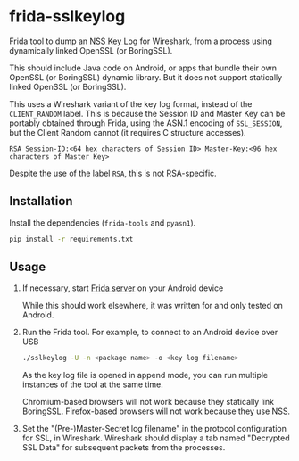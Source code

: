 # frida-sslkeylog

Frida tool to dump an [NSS Key
Log](https://developer.mozilla.org/en-US/docs/Mozilla/Projects/NSS/Key_Log_Format)
for Wireshark, from a process using dynamically linked OpenSSL (or BoringSSL).

This should include Java code on Android, or apps that bundle their own OpenSSL
(or BoringSSL) dynamic library. But it does not support statically linked
OpenSSL (or BoringSSL).

This uses a Wireshark variant of the key log format, instead of the
`CLIENT_RANDOM` label. This is because the Session ID and Master Key can be
portably obtained through Frida, using the ASN.1 encoding of `SSL_SESSION`, but
the Client Random cannot (it requires C structure accesses).

```
RSA Session-ID:<64 hex characters of Session ID> Master-Key:<96 hex characters of Master Key>
```

Despite the use of the label `RSA`, this is not RSA-specific.

## Installation

Install the dependencies (`frida-tools` and `pyasn1`).

```sh
pip install -r requirements.txt
```

## Usage

 1. If necessary, start [Frida server](https://www.frida.re/docs/android/) on
    your Android device

    While this should work elsewhere, it was written for and only tested on Android.

 2. Run the Frida tool. For example, to connect to an Android device over USB

    ```bash
    ./sslkeylog -U -n <package name> -o <key log filename>
    ```

    As the key log file is opened in append mode, you can run multiple
    instances of the tool at the same time.

    Chromium-based browsers will not work because they statically link
    BoringSSL. Firefox-based browsers will not work because they use NSS.

 3. Set the "(Pre-)Master-Secret log filename" in the protocol configuration
    for SSL, in Wireshark. Wireshark should display a tab named "Decrypted SSL
    Data" for subsequent packets from the processes.
